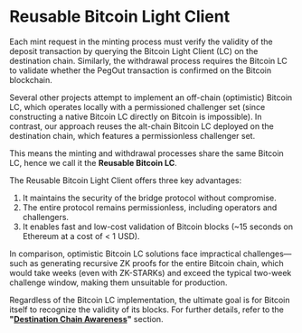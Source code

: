 # Reusable Bitcoin Light Client

Each mint request in the minting process must verify the validity of the deposit transaction by querying the Bitcoin Light Client (LC) on the destination chain. Similarly, the withdrawal process requires the Bitcoin LC to validate whether the PegOut transaction is confirmed on the Bitcoin blockchain.

Several other projects attempt to implement an off-chain (optimistic) Bitcoin LC, which operates locally with a permissioned challenger set (since constructing a native Bitcoin LC directly on Bitcoin is impossible). In contrast, our approach reuses the alt-chain Bitcoin LC deployed on the destination chain, which features a permissionless challenger set.

This means the minting and withdrawal processes share the same Bitcoin LC, hence we call it the **Reusable Bitcoin LC**.

The Reusable Bitcoin Light Client offers three key advantages:

1. It maintains the security of the bridge protocol without compromise.
2. The entire protocol remains permissionless, including operators and challengers.
3. It enables fast and low-cost validation of Bitcoin blocks (\~15 seconds on Ethereum at a cost of < 1 USD).

In comparison, optimistic Bitcoin LC solutions face impractical challenges—such as generating recursive ZK proofs for the entire Bitcoin chain, which would take weeks (even with ZK-STARKs) and exceed the typical two-week challenge window, making them unsuitable for production.

Regardless of the Bitcoin LC implementation, the ultimate goal is for Bitcoin itself to recognize the validity of its blocks. For further details, refer to the **"**[**Destination Chain Awareness**](https://app.gitbook.com/o/pCAnNlKAzOo8rYFBd4MY/s/NaWxhWAPbrPeq8rIwJHB/~/changes/76/our-product-suite/pragmatically-trustless-bitvm-bitcoin-bridge/core-components/destination-chain-awareness)**"** section.

